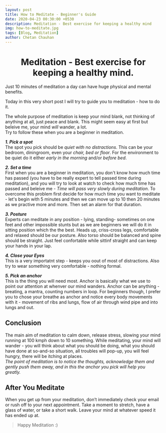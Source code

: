 ```yaml
---
layout: post
title: How to Meditate - Beginner's Guide
date: 2020-04-23 00:30:00 +0530
description: Meditation - Best exercise for keeping a healthy mind
img: how-to-meditate.jpg
tags: [Blog, Meditation]
author: Chetan Chauhan
---
```

<h1 style="text-align:center;"> 
Meditation - Best exercise for keeping a healthy mind. 
</h1> 

Just 10 minutes of meditation a day can have huge physical and mental benefits.

Today in this very short post I will try to guide you to meditation - how to do it.<br>

The whole purpose of meditation is keep your mind blank, not thinking of anything at all, just peace and blank. This might seem easy at first but beleive me, your mind *will* wander, a lot.<br>
Try to follow these when you are a beginner in meditation.

_**1. Pick a spot**_ <br>
The spot you pick should be *quiet with no distractions*. This can be your bedroom, diningroom, even your *chair, bed or floor*. For the environment to be quiet do it either *early in the morning* and/or *before bed*.

_**2. Set a time**_ <br>
First when you are a beginner in meditation, you don't know how much time has passed (you have to be really expert to tell passed time during meditation), and you will try to look at watch to check how much time has passed and beleive me - *Time will pass very slowly during meditation*. To overcome this problem first decide for how much time you want to meditate - let's begin with 5 minutes and then we can move up to 10 then 20 minutes as we practive more and more. Then set an alarm for that duration.

_**3. Posture**_ <br>
Experts can meditate in any position - lying, standing- sometimes on one feet and other impossible stunts but as we are beginners we will do it in sitting position which the the best. Heads up, criss-cross legs, comfortable and relaxed should be our posture.
Also torso should be balanced and spine should be straight. Just feel confortable while sittinf straight and can keep your hands in your lap.

_**4. Close your Eyes**_ <br>
This is a very importatnt step - keeps you oout of most of distractions. Also try to wear something very comfortable - nothing formal.

_**5. Pick an anchor**_ <br>
This is the thing you will need most. Anchor is basically what we use to point our attention at whenver our mind wanders. Anchor can be anything - breating, a mantra, counting numbers in loop. For beginners though, I prefer you to chose your breathe as anchor and notice every body movements with it - movement of ribs and lungs, flow of air through wind pipe and into lungs and out.

## Conclusion

The main aim of meditation to calm down, release stress, slowing your mind running at 100 kmph down to 10 something. While meditating, your mind will wander - you will think about what you should be doing, what you should have done at so-and-so situation, all troubles will pop-up, you will feel hungry, there will be itching at places. <br>
*The point of meditation is to notice the thoughts, acknowledge them and gently push them away, and in this the anchor you pick will help you greatly.*

## After You Meditate

When you get up from your meditation, don’t immediately check your email or rush off to your next appointment. Take a moment to stretch, have a glass of water, or take a short walk. Leave your mind at whatever speed it has ended up at. 

> Happy Meditation :)






